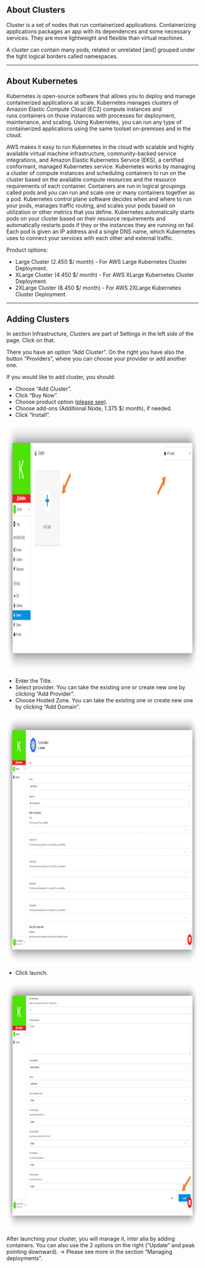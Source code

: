 ## About Clusters

Cluster is a set of nodes that run containerized applications. Containerizing applications packages an app with its dependences and some necessary services. They are more lightweight and flexible than virtual machines.

A cluster can contain many pods, related or unrelated [and] grouped under the tight logical borders called namespaces.

---

## About Kubernetes
Kubernetes is open-source software that allows you to deploy and manage containerized applications at scale. Kubernetes manages clusters of Amazon Elastic Compute Cloud (EC2) compute instances and runs containers on those instances with processes for deployment, maintenance, and scaling. Using Kubernetes, you can run any type of containerized applications using the same toolset on-premises and in the cloud.

AWS makes it easy to run Kubernetes in the cloud with scalable and highly available virtual machine infrastructure, community-backed service integrations, and Amazon Elastic Kubernetes Service (EKS), a certified conformant, managed Kubernetes service.
Kubernetes works by managing a cluster of compute instances and scheduling containers to run on the cluster based on the available compute resources and the resource requirements of each container. Containers are run in logical groupings called pods and you can run and scale one or many containers together as a pod.
Kubernetes control plane software decides when and where to run your pods, manages traffic routing, and scales your pods based on utilization or other metrics that you define. Kubernetes automatically starts pods on your cluster based on their resource requirements and automatically restarts pods if they or the instances they are running on fail. Each pod is given an IP address and a single DNS name, which Kubernetes uses to connect your services with each other and external traffic.

Product options:
- Large Cluster (2.450 $/ month) - For AWS Large Kubernetes Cluster Deployment.
- XLarge Cluster (4.450 $/ month) - For AWS XLarge Kubernetes Cluster Deployment.
- 2XLarge Cluster (8.450 $/ month) - For AWS 2XLarge Kubernetes Cluster Deployment.

---

## Adding Clusters

In section Infrastructure, Clusters are part of Settings in the left side of the page. Click on that.

There you have an option “Add Cluster”. On the right you have also the button “Providers”, where you can choose your provider or add another one.

If you would like to add cluster, you should:

- Choose “Add Cluster”.
- Click “Buy Now”.
- Choose product option ([please see](#about-kubernetes)).
- Choose add-ons (Additional Node, 1.375 $/ month), if needed.
- Click “Install”.

<a href="cluster1.png" target="_top"><img src="cluster1.png" style="width:1100px;height:650px; margin: auto; display: block"></a>

- Enter the Title.
- Select provider. You can take the existing one or create new one by clicking “Add Provider”.
- Choose Hosted Zone. You can take the existing one or create new one by clicking “Add Domain”.

<a href="cluster2.png" target="_top"><img src="cluster2.png" style="width:1100px;height:650px; margin: auto; display: block"></a>

- Click launch.

<a href="cluster3.png" target="_top"><img src="cluster3.png" style="width:1100px;height:650px; margin: auto; display: block"></a>

After launching your cluster, you will manage it, inter alia by adding containers. You can also use the 2 options on the right (“Update” and peak pointing downward). -> Please see more in the section “Managing deployments”.